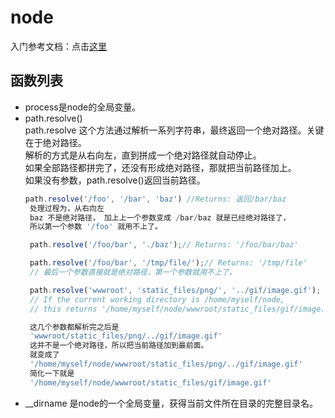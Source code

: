 # node
入门参考文档：点击<a href="https://www.nodebeginner.org/index-zh-cn.html" target="_blank">这里</a>

## 函数列表
+ process是node的全局变量。
+ path.resolve()  
   path.resolve 这个方法通过解析一系列字符串，最终返回一个绝对路径。关键在于绝对路径。  
   解析的方式是从右向左，直到拼成一个绝对路径就自动停止。   
   如果全部路径都拼完了，还没有形成绝对路径，那就把当前路径加上。  
   如果没有参数，path.resolve()返回当前路径。  
   ``` js
   path.resolve('/foo', '/bar', 'baz') //Returns: 返回/bar/baz
    处理过程为，从右向左
    baz 不是绝对路径， 加上上一个参数变成 /bar/baz 就是已经绝对路径了，
    所以第一个参数 '/foo' 就用不上了。

    path.resolve('/foo/bar', './baz');// Returns: '/foo/bar/baz'

    path.resolve('/foo/bar', '/tmp/file/');// Returns: '/tmp/file'
    // 最后一个参数直接就是绝对路径，第一个参数就用不上了。

    path.resolve('wwwroot', 'static_files/png/', '../gif/image.gif');
    // If the current working directory is /home/myself/node,
    // this returns '/home/myself/node/wwwroot/static_files/gif/image.gif'

    这几个参数都解析完之后是
    'wwwroot/static_files/png/../gif/image.gif'
    这并不是一个绝对路径，所以把当前路径加到最前面。
    就变成了
    '/home/myself/node/wwwroot/static_files/png/../gif/image.gif'
    简化一下就是
    '/home/myself/node/wwwroot/static_files/gif/image.gif'
   ```
+ __dirname 是node的一个全局变量，获得当前文件所在目录的完整目录名。